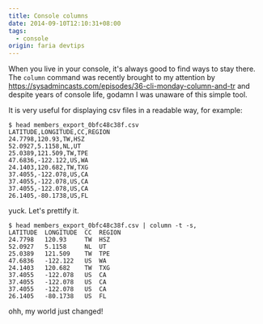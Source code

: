 ```yaml
---
title: Console columns
date: 2014-09-10T12:10:31+08:00
tags:
  - console
origin: faria devtips
---
```

When you live in your console, it's always good to find ways to stay there. The `column` command was recently brought to my attention by https://sysadmincasts.com/episodes/36-cli-monday-column-and-tr and despite years of console life, godamn I was unaware of this simple tool.

It is very useful for displaying csv files in a readable way, for example:

    $ head members_export_0bfc48c38f.csv
    LATITUDE,LONGITUDE,CC,REGION
    24.7798,120.93,TW,HSZ
    52.0927,5.1158,NL,UT
    25.0389,121.509,TW,TPE
    47.6836,-122.122,US,WA
    24.1403,120.682,TW,TXG
    37.4055,-122.078,US,CA
    37.4055,-122.078,US,CA
    37.4055,-122.078,US,CA
    26.1405,-80.1738,US,FL

yuck. Let's prettify it. 

    $ head members_export_0bfc48c38f.csv | column -t -s,
    LATITUDE  LONGITUDE  CC  REGION
    24.7798   120.93     TW  HSZ
    52.0927   5.1158     NL  UT
    25.0389   121.509    TW  TPE
    47.6836   -122.122   US  WA
    24.1403   120.682    TW  TXG
    37.4055   -122.078   US  CA
    37.4055   -122.078   US  CA
    37.4055   -122.078   US  CA
    26.1405   -80.1738   US  FL

ohh, my world just changed!
